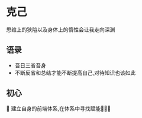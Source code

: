 # 克己
思维上的狭隘以及身体上的惰性会让我走向深渊

## 语录
+ 吾日三省吾身
+ 不断反省和总结才能不断提高自己,对待知识也该如此

## 初心
:cactus: 建立自身的前端体系,在体系中寻找赋能:rocket::rocket::rocket:
